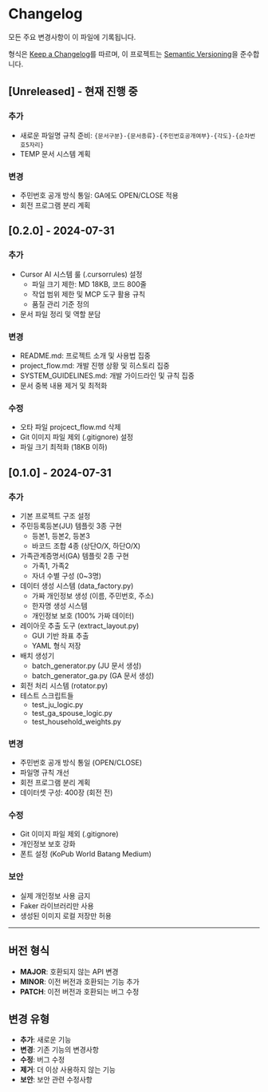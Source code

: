 # Changelog

모든 주요 변경사항이 이 파일에 기록됩니다.

형식은 [Keep a Changelog](https://keepachangelog.com/ko/1.0.0/)를 따르며,
이 프로젝트는 [Semantic Versioning](https://semver.org/lang/ko/)을 준수합니다.

## [Unreleased] - 현재 진행 중

### 추가
- 새로운 파일명 규칙 준비: `{문서구분}-{문서종류}-{주민번호공개여부}-{각도}-{순차번호5자리}`
- TEMP 문서 시스템 계획

### 변경
- 주민번호 공개 방식 통일: GA에도 OPEN/CLOSE 적용
- 회전 프로그램 분리 계획

## [0.2.0] - 2024-07-31

### 추가
- Cursor AI 시스템 룰 (.cursorrules) 설정
  - 파일 크기 제한: MD 18KB, 코드 800줄
  - 작업 범위 제한 및 MCP 도구 활용 규칙
  - 품질 관리 기준 정의
- 문서 파일 정리 및 역할 분담

### 변경
- README.md: 프로젝트 소개 및 사용법 집중
- project_flow.md: 개발 진행 상황 및 히스토리 집중
- SYSTEM_GUIDELINES.md: 개발 가이드라인 및 규칙 집중
- 문서 중복 내용 제거 및 최적화

### 수정
- 오타 파일 projcect_flow.md 삭제
- Git 이미지 파일 제외 (.gitignore) 설정
- 파일 크기 최적화 (18KB 이하)

## [0.1.0] - 2024-07-31

### 추가
- 기본 프로젝트 구조 설정
- 주민등록등본(JU) 템플릿 3종 구현
  - 등본1, 등본2, 등본3
  - 바코드 조합 4종 (상단O/X, 하단O/X)
- 가족관계증명서(GA) 템플릿 2종 구현
  - 가족1, 가족2
  - 자녀 수별 구성 (0~3명)
- 데이터 생성 시스템 (data_factory.py)
  - 가짜 개인정보 생성 (이름, 주민번호, 주소)
  - 한자명 생성 시스템
  - 개인정보 보호 (100% 가짜 데이터)
- 레이아웃 추출 도구 (extract_layout.py)
  - GUI 기반 좌표 추출
  - YAML 형식 저장
- 배치 생성기
  - batch_generator.py (JU 문서 생성)
  - batch_generator_ga.py (GA 문서 생성)
- 회전 처리 시스템 (rotator.py)
- 테스트 스크립트들
  - test_ju_logic.py
  - test_ga_spouse_logic.py
  - test_household_weights.py

### 변경
- 주민번호 공개 방식 통일 (OPEN/CLOSE)
- 파일명 규칙 개선
- 회전 프로그램 분리 계획
- 데이터셋 구성: 400장 (회전 전)

### 수정
- Git 이미지 파일 제외 (.gitignore)
- 개인정보 보호 강화
- 폰트 설정 (KoPub World Batang Medium)

### 보안
- 실제 개인정보 사용 금지
- Faker 라이브러리만 사용
- 생성된 이미지 로컬 저장만 허용

---

## 버전 형식

- **MAJOR**: 호환되지 않는 API 변경
- **MINOR**: 이전 버전과 호환되는 기능 추가
- **PATCH**: 이전 버전과 호환되는 버그 수정

## 변경 유형

- **추가**: 새로운 기능
- **변경**: 기존 기능의 변경사항
- **수정**: 버그 수정
- **제거**: 더 이상 사용하지 않는 기능
- **보안**: 보안 관련 수정사항 